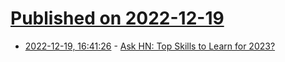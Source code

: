 # [Published on 2022-12-19](index.md)

* [2022-12-19, 16:41:26](https://news.ycombinator.com/item?id=34054170) - [Ask HN: Top Skills to Learn for 2023?](https://news.ycombinator.com/item?id=34054170)
